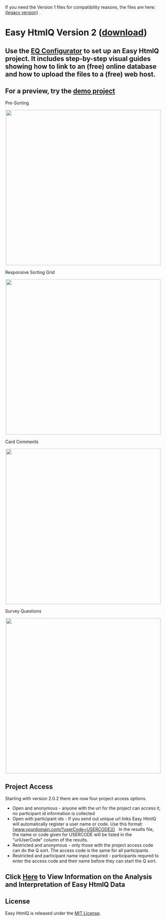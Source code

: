 If you need the Version 1 files for compatibility reasons, the files are here: [(legacy version)](https://github.com/shawnbanasick/easy-htmlq-legacy) .

# Easy HtmlQ Version 2 ([download](https://github.com/shawnbanasick/easy-htmlq/archive/v2.0.3.zip))

## Use the [EQ Configurator](https://github.com/shawnbanasick/eq_configurator) to set up an Easy HtmlQ project. It includes step-by-step visual guides showing how to link to an (free) online database and how to upload the files to a (free) web host.

## For a preview, try the [demo project](https://shawnbanasick.github.io/easy-htmlq/#/)

Pre-Sorting

<p align="center">
<img src="https://github.com/shawnbanasick/easy-htmlq/blob/master/readme_assets/eq-presort.png" width="500" />
<p>
  
Responsive Sorting Grid
<p align="center">
<img src="https://github.com/shawnbanasick/easy-htmlq/raw/master/readme_assets/eq-soring.png" width="500" />
<p>


Card Comments

<p align="center">
<img src="https://github.com/shawnbanasick/easy-htmlq/blob/master/readme_assets/eq-card-comments.png" width="500" />
<p>
  
Survey Questions  
<p align="center">
<img src="https://github.com/shawnbanasick/easy-htmlq/blob/master/readme_assets/eq-survey.png" width="500" />
<p>

## Project Access

Starting with version 2.0.2 there are now four project access options.

- Open and anonymous - anyone with the url for the project can access it, no participant id information is collected
- Open with participant ids - If you send out unique url links Easy HtmlQ will automatically register a user name or code. Use this format: [www.yourdomain.com/?userCode=USERCODE]() &nbsp;&nbsp;In the results file, the name or code given for USERCODE will be listed in the "urlUserCode" column of the results.
- Restricted and anonymous - only those with the project access code can do the Q sort. The access code is the same for all participants
- Restricted and participant name input required - participants requred to enter the access code and their name before they can start the Q sort.

## Click [Here](Analysis.md) to View Information on the Analysis and Interpretation of Easy HtmlQ Data

## License

Easy HtmlQ is released under the [MIT License](http://www.opensource.org/licenses/MIT).
